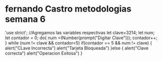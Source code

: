# fernando Castro metodologias semana 6
'use strict';
//Agregamos las variables respectivas 
let clave=3214;
let num;
let contador = 0;
do{
    num =(Number(prompt("Digitar Clave")));
    contador++;
}
while (num != clave && contador<5)
    if(contador == 5 && num != clave)
        {
            alert("CLave Incorrecta")
            alert("Tarjeta Bloqueada")
        }else
        {
            alert("Clave correcta")
            alert("Operacion Exitosa")
        }

